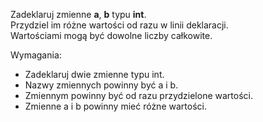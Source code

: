 Zadeklaruj zmienne **a**, **b** typu **int**. \
Przydziel im różne wartości od razu w linii deklaracji. \
Wartościami mogą być dowolne liczby całkowite.

Wymagania:
- Zadeklaruj dwie zmienne typu int.
- Nazwy zmiennych powinny być a i b.
- Zmiennym powinny być od razu przydzielone wartości.
- Zmienne a i b powinny mieć różne wartości.